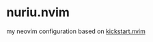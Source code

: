 # nuriu.nvim

my neovim configuration based on [kickstart.nvim](https://github.com/nvim-lua/kickstart.nvim)
